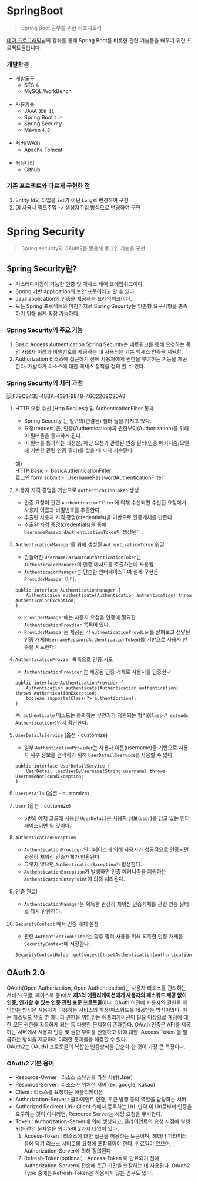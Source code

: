 
# SpringBoot
> Spring Boot 공부를 위한 리포지토리

[데어 프로그래밍](https://www.youtube.com/channel/UCVrhnbfe78ODeQglXtT1Elw/featured)님의 강좌를 통해 Spring Boot를 비롯한 관련 기술들을 배우기 위한 프로젝트들입니다.

### 개발환경
* 개발도구
  * STS 4
  * MySQL WorkBench 
  <br>
* 사용기술
  * JAVA `JDK 11`
  * Spring Boot `2.*`
  * Spring Security
  * Maven `4.0`
  <br>
* 서버(WAS)
  * Apache Tomcat
  <br>
* 커뮤니티
  * Github

### 기존 프로젝트와 다르게 구현한 점

1. Entity Id의 타입을 `int`가 아닌 `Long`로 변경하여 구현
2. DI 사용시 필드주입 -> 생성자주입 방식으로 변경하여 구현

# Spring Security
> Spring security와 OAuth2를 활용해 로그인 기능을 구현


## Spring Security란?
* 커스터마이징이 가능한 인증 및 액세스 제어 프레임워크이다.
* Spring 기반 application의 보안 표준이라고 할 수 있다.
* Java application의 인증을 제공하는 프레임워크이다.
* 모든 Spring 프로젝트와 마찬가지로 Spring Security는 맞춤형 요구사항을 충족하기 위해 쉽게 확장 가능하다.

### Spring Security의 주요 기능
1. Basic Access Authentication
    Spring Security는 네트워크를 통해 요청하는 동안 사용자 이름과 비밀번호를 제공하는 데 사용되는 기본 액세스 인증을 지원함.
2. Authorization
    리소스에 접근하기 전에 사용자에게 권한을 부여하는 기능을 제공한다.
    개발자가 리소스에 대한 액세스 정책을 정의 할 수 있다.

### Spring Security의 처리 과정
![F79C843E-48BA-4391-9848-46C2269C20A3](https://user-images.githubusercontent.com/63029576/125806434-6b34335d-5239-4d11-b43e-365c8e85b730.jpeg)

1. HTTP 요청 수신 (Http Request) 및 AuthenticationFilter 통과
    * Spring Security 는 일련의(연결된) 필터 들을 가지고 있다.
    * 요청(request)은, 인증(Authentication)과 권한부여(Authorization)를 위해 이 필터들을 통과하게 된다.
    * 이 필터를 통과하는 과정은, 해당 요청과 관련된 인증 필터(인증 메커니즘/모델에 기반한 관련 인증 필터)를 찾을 때 까지 지속된다.
    <br>
    예)
    <br>
    HTTP Basic - `BasicAuthenticationFilter` 
    <br>
    로그인 form submit - `UsernamePasswordAuthenticationFilter`

2. 사용자 자격 증명을 기반으로 `AuthenticationToken` 생성
    * 인증 요청이 관련 `AuthenticationFilter`에 의해 수신되면 수신된 요청에서 사용자 이름과 비밀번호를 추출한다.
    * 추출된 사용자 자격 증명(credentials)을 기반으로 인증개체를 만든다
    * 추출된 자격 증명(credentials)을 통해 `UsernamePasswordAuthenticationToken`이 생성된다.

3. `AuthenticationManager`를 위해 생성된 `AuthenticationToken` 위임
    * 만들어진 `UsernamePasswordAuthenticationToken`는 `AuthenticaionManager`의 인증 메서드를 호출하는데 사용됨
    * `AuthenticaionManager`는 단순한 인터페이스이며 실제 구현은 `ProviderManager` 이다.

   ```
   public interface AuthenticationManager {
       Authenticaion authenticate(Authentication authentication) throw AuthenticaionException;
   }
   ```

    * `ProviderManager`에는 사용자 요청을 인증에 필요한 `AuthenticationProvdier` 목록이 있다.
    * `ProviderManager`는 제공된 각 `AuthenticationProvdier`를 살펴보고 전달된 인증 개체(`UsernamePasswordAuthenticationToken`)를 기반으로 사용자 인증을 시도한다.

4. `AuthenticationProvier` 목록으로 인증 시도
    * `AuthenticationProvider` 는 제공된 인증 개체로 사용자를 인증한다
    ```
    public interface AuthenticationProvider {
        Authentication authenticate(Authentication authentication) throws AuthenticationException;
        boolean supports(Class<?> authentication);
    }
    ```
    즉, `authenticate` 메소드는 통과하는 무언가가 지원되는 형식(`Class<? extends Authentication>`)인지 확인한다.

5. `UserDetailsService` (옵션 - customize)
    * 일부 `AuthenticationProvider`는 사용자 이름(username)을 기반으로 사용자 세부 정보를 검색하기 위해 `UserDetailSesrvice를` 사용할 수 있다.
    ```
    public interface UserDetailService {
        UserDetail loadUserByUsername(String username) throws UsernameNotFoundException;
    }
    ```
6. `UserDetails` (옵션 - customize)

7. `User` (옵션 - customize)
    * 5번의 예제 코드에 사용된 `UserDetail`은 사용자 정보(`User`)를 담고 있는 인터페이스이면 될 것이다.

8. `AuthenticationException`
    * `AuthenticationProvider` 인터페이스에 의해 사용자가 성공적으로 인증되면 완전히 채워진 인증개체가 반환된다.
    * 그렇지 않으면 `AuthenticationException가` 발생한다.
    * `AuthenticationException`가 발생하면 인증 메커니즘을 지원하는 `AuthenticationEntryPoint`에 의해 처리된다.

9. 인증 완료!
    * `AuthenticationManager`는 획득한 완전히 채워진 인증개체를 관련 인증 필터로 다시 반환한다.

10. `SecurityContext` 에서 인증 개체 설정
    * 관련 `AuthenticationFilter`는 향후 필터 사용을 위해 획득한 인증 개체를 `SecurityContext`에 저장한다.
    ```
    SecurityContextHolder.getContext().setAuthentication(authentication);
    ```

## OAuth 2.0
 OAuth(Open Authorization, Open Authentication)는 사용자 리소스를 관리하는 서비스(구글, 페이스북 등)에서 **제3의 애플리케이션에게 사용자의 패스워드 제공 없이 인증, 인가할 수 있는 인증 관련 표준 프로토콜**이다. OAuth 이전에 사용자의 권한을 위임받는 방식은 사용자가 이용하는 서비스의 계정/패스워드를 제공받는 방식이었다. 이는 패스워드 유출 뿐 아니라 권한을 위임받는 애플리케이션이 필요 이상으로 계정에 대한 모든 권한을 획득하게 되는 등 다양한 문제점이 존재한다. OAuth 인증은 API를 제공하는 서버에서 사용자 인증 및 권한 부여를 진행하고 이에 대한 'Access Token'을 발급하는 방식을 제공하며 이러한 문제들을 해결할 수 있다.  
 OAuth2는 OAuth1 프로토콜의 복잡한 인증방식을 단순화 한 것이 가장 큰 특징이다.

### OAuth2 기본 용어


* Resource-Owner : 리소스 소유권을 가진 사람(User)
* Resource-Server : 리소스가 위치한 서버 (ex. google, Kakao)
* Client : 리소스를 요청하는 애플리케이션
* Authorization-Server : 클라이언트 인증, 토큰 발행 등의 역할을 담당하는 서버
* Authorized Redirect Uri : Client 측에서 등록하는 Url. 만약 이 Uri로부터 인증을 요구하는 것이 아니라면, Resource Server는 해당 요청을 무시한다.
* Token : Authorization-Server에 의해 생성되고, 클라이언트의 요청 시점에 발행되는 랜덤 문자열을 의미하며 2가지 타입이 있다.
    1. Access-Token
    : 리소스에 대한 접근을 허용하는 토큰이며, 헤더나 파라미터 등에 담겨 리소스 서버로의 요청에 포함되어야 한다. 만료일이 있으며, Authorization-Server에 의해 정의된다
    2. Refresh-Token(optional)
    : Access-Token 이 만료되기 전에 Authorization-Server에 전송해 토근 기간을 연장하는 데 사용된다.
    OAuth2 Type 중에는 Refresh-Token을 허용하지 않는 경우도 있다.
